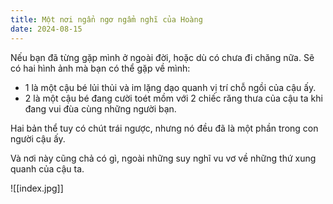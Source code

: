 ```yaml
---
title: Một nơi ngẩn ngơ ngẩm nghĩ của Hoàng
date: 2024-08-15
---
```



Nếu bạn đã từng gặp mình ở ngoài đời, hoặc dù có chưa đi chăng nữa. Sẽ có hai hình ảnh mà bạn có thể gặp về mình:
- 1 là một cậu bé lủi thủi và im lặng dạo quanh vị trí chỗ ngồi của cậu ấy.
- 2 là một cậu bé đang cười toét mồm với 2 chiếc răng thưa của cậu ta khi đang vui đùa cùng những người bạn.

Hai bản thể tuy có chút trái ngược, nhưng nó đều đã là một phần trong con người cậu ấy.

Và nơi này cũng chả có gì, ngoài những suy nghĩ vu vơ về những thứ xung quanh của cậu ta.

![[index.jpg]] 
